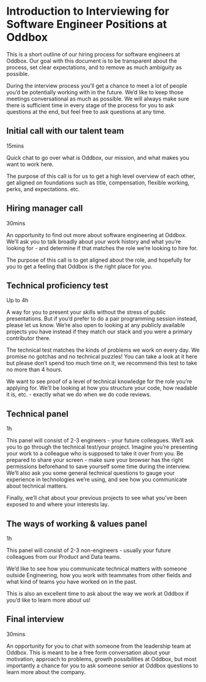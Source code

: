 # Introduction to Interviewing for Software Engineer Positions at Oddbox

This is a short outline of our hiring process for software engineers at Oddbox. Our goal with this document is to be transparent about the process, set clear expectations, and to remove as much ambiguity as possible.

During the interview process you’ll get a chance to meet a lot of people you’d be potentially working with in the future. We’d like to keep those meetings conversational as much as possible. We will always make sure there is sufficient time in every stage of the process for you to ask questions at the end, but feel free to ask questions at any time.

## Initial call with our talent team
15mins

Quick chat to go over what is Oddbox, our mission, and what makes you want to work here.

The purpose of this call is for us to get a high level overview of each other, get aligned on foundations such as title, compensation, flexible working, perks, and expectations. etc.

## Hiring manager call
30mins

An opportunity to find out more about software engineering at Oddbox. We’ll ask you to talk broadly about your work history and what you’re looking for - and determine if that matches the role we’re looking to hire for.

The purpose of this call is to get aligned about the role, and hopefully for you to get a feeling that Oddbox is the right place for you.

## Technical proficiency test
Up to 4h

A way for you to present your skills without the stress of public presentations. But if you’d prefer to do a pair programming session instead, please let us know. We’re also open to looking at any publicly available projects you have instead if they match our stack and you were a primary contributor there. 

The technical test matches the kinds of problems we work on every day. We promise no gotchas and no technical puzzles! You can take a look at it here but please don’t spend too much time on it, we recommend this test to take no more than 4 hours.

We want to see proof of a level of technical knowledge for the role you’re applying for. We’ll be looking at how you structure your code, how readable it is, etc. - exactly what we do when we do code reviews.

## Technical panel
1h

This panel will consist of 2-3 engineers - your future colleagues. We’ll ask you to go through the technical test/your project. Imagine you’re presenting your work to a colleague who is supposed to take it over from you.
Be prepared to share your screen -  make sure your browser has the right permissions beforehand to save yourself some time during the interview.
We’ll also ask you some general technical questions to gauge your experience in technologies we’re using, and see how you communicate about technical matters. 

Finally, we’ll chat about your previous projects to see what you’ve been exposed to and where your interests lay.

## The ways of working & values panel
1h

This panel will consist of 2-3 non-engineers - usually your future colleagues from our Product and Data teams. 

We’d like to see how you communicate technical matters with someone outside Engineering, how you work with teammates from other fields and what kind of teams you have worked on in the past. 

This is also an excellent time to ask about the way we work at Oddbox if you’d like to learn more about us!

## Final interview
30mins

An opportunity for you to chat with someone from the leadership team at Oddbox. This is meant to be a free form conversation about your motivation, approach to problems, growth possibilities at Oddbox, but most importantly a chance for you to ask someone senior at Oddbox questions to learn more about the company.
